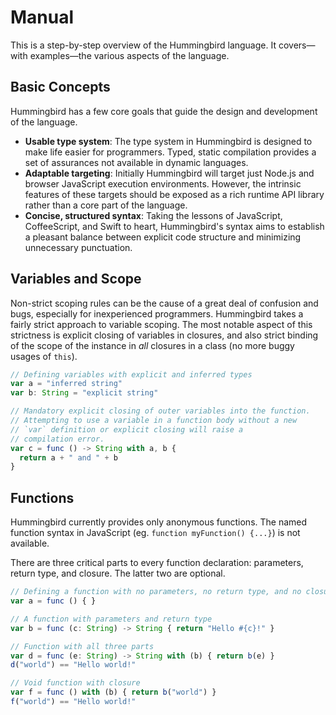# Manual

This is a step-by-step overview of the Hummingbird language. It covers—with examples—the various aspects of the language.

## Basic Concepts

Hummingbird has a few core goals that guide the design and development of the language.

* **Usable type system**: The type system in Hummingbird is designed to make life easier for programmers. Typed, static compilation provides a set of assurances not available in dynamic languages.
* **Adaptable targeting**: Initially Hummingbird will target just Node.js and browser JavaScript execution environments. However, the intrinsic features of these targets should be exposed as a rich runtime API library rather than a core part of the language.
* **Concise, structured syntax**: Taking the lessons of JavaScript, CoffeeScript, and Swift to heart, Hummingbird's syntax aims to establish a pleasant balance between explicit code structure and minimizing unnecessary punctuation.


## Variables and Scope

Non-strict scoping rules can be the cause of a great deal of confusion and bugs, especially for inexperienced programmers. Hummingbird takes a fairly strict approach to variable scoping. The most notable aspect of this strictness is explicit closing of variables in closures, and also strict binding of the scope of the instance in *all* closures in a class (no more buggy usages of `this`).

```js
// Defining variables with explicit and inferred types
var a = "inferred string"
var b: String = "explicit string"

// Mandatory explicit closing of outer variables into the function.
// Attempting to use a variable in a function body without a new
// `var` definition or explicit closing will raise a
// compilation error.
var c = func () -> String with a, b {
  return a + " and " + b
}
```

## Functions

Hummingbird currently provides only anonymous functions. The named function syntax in JavaScript (eg. `function myFunction() {...}`) is not available.

There are three critical parts to every function declaration: parameters, return type, and closure. The latter two are optional.

```js
// Defining a function with no parameters, no return type, and no closure
var a = func () { }

// A function with parameters and return type
var b = func (c: String) -> String { return "Hello #{c}!" }

// Function with all three parts
var d = func (e: String) -> String with (b) { return b(e) }
d("world") == "Hello world!"

// Void function with closure
var f = func () with (b) { return b("world") }
f("world") == "Hello world!"
```

